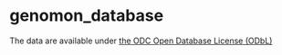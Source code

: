 # genomon_database

The data are available under [the ODC Open Database License (ODbL)](https://opendatacommons.org/licenses/odbl/1.0/)
